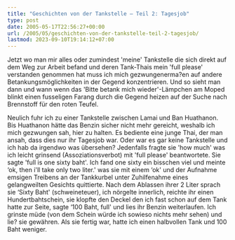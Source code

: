 ```yaml
---
title: "Geschichten von der Tankstelle – Teil 2: Tagesjob"
type: post
date: 2005-05-17T22:56:27+00:00
url: /2005/05/geschichten-von-der-tankstelle-teil-2-tagesjob/
lastmod: 2023-09-10T19:14:12+07:00
---
```

Jetzt wo man mir alles oder zumindest 'meine' Tankstelle die sich direkt auf dem Weg zur Arbeit befand und deren Tank-Thais mein 'full please' verstanden genommen hat muss ich mich gezwungenerma?en auf andere Betankungsmöglichkeiten in der Gegend konzentrieren. Und so sieht man dann und wann wenn das 'Bitte betank mich wieder'-Lämpchen am Moped blinkt einen fusseligen Farang durch die Gegend heizen auf der Suche nach Brennstoff für den roten Teufel.

Neulich fuhr ich zu einer Tankstelle zwischen Lamai und Ban Huathanon. Bis Huathanon hätte das Benzin sicher nicht mehr gereicht, weshalb ich mich gezwungen sah, hier zu halten. Es bediente eine junge Thai, der man ansah, dass dies nur ihr Tagesjob war. Oder war es gar keine Tankstelle und ich hab da irgendwo was übersehen? Jedenfalls fragte sie 'how much' was ich leicht grinsend (Assoziationsverbot) mit 'full please' beantwortete. Sie sagte 'full is one sixty baht'. Ich fand one sixty ein bisschen viel und meinte &#8216;ok, then i'll take only two liter.' was sie mit einem &#8216;ok' und der Aufnahme emsigen Treibens an der Tankkurbel unter Zuhilfenahme eines gelangweilten Gesichts quittierte. Nach dem Ablassen ihrer 2 Liter sprach sie &#8216;Sixty Baht' (schweineteuer), ich nörgelte innerlich, reichte ihr einen Hundertbahtschein, sie klopfte den Deckel den ich fast schon auf dem Tank hatte zur Seite, sagte &#8216;100 Baht, full' und lies ihr Benzin weiterlaufen. Ich grinste müde (von dem Schein würde ich sowieso nichts mehr sehen) und lie? sie gewähren. Als sie fertig war, hatte ich einen halbvollen Tank und 100 Baht weniger.
